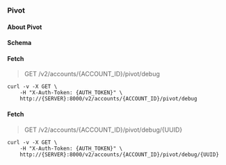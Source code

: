 ### Pivot

#### About Pivot

#### Schema



#### Fetch

> GET /v2/accounts/{ACCOUNT_ID}/pivot/debug

```curl
curl -v -X GET \
    -H "X-Auth-Token: {AUTH_TOKEN}" \
    http://{SERVER}:8000/v2/accounts/{ACCOUNT_ID}/pivot/debug
```

#### Fetch

> GET /v2/accounts/{ACCOUNT_ID}/pivot/debug/{UUID}

```curl
curl -v -X GET \
    -H "X-Auth-Token: {AUTH_TOKEN}" \
    http://{SERVER}:8000/v2/accounts/{ACCOUNT_ID}/pivot/debug/{UUID}
```

